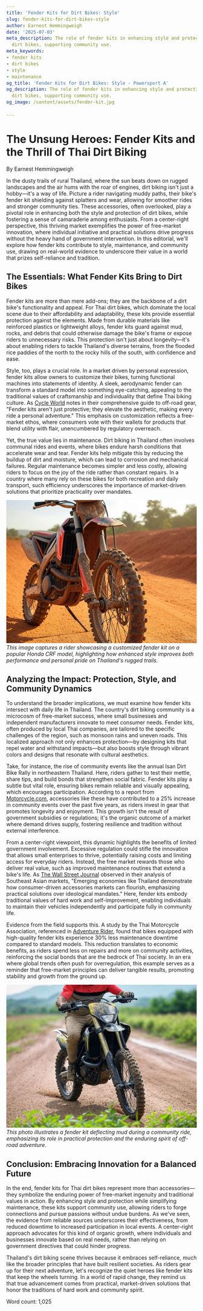 ```yaml
---
title: 'Fender Kits for Dirt Bikes: Style'
slug: fender-kits-for-dirt-bikes-style
author: Earnest Hemmingweigh
date: '2025-07-03'
meta_description: The role of fender kits in enhancing style and protection for Thai
  dirt bikes, supporting community use.
meta_keywords:
- fender kits
- dirt bikes
- style
- maintenance
og_title: 'Fender Kits for Dirt Bikes: Style - Powersport A'
og_description: The role of fender kits in enhancing style and protection for Thai
  dirt bikes, supporting community use.
og_image: /content/assets/fender-kit.jpg

---
```

# The Unsung Heroes: Fender Kits and the Thrill of Thai Dirt Biking

By Earnest Hemmingweigh  

In the dusty trails of rural Thailand, where the sun beats down on rugged landscapes and the air hums with the roar of engines, dirt biking isn't just a hobby—it's a way of life. Picture a rider navigating muddy paths, their bike's fender kit shielding against splatters and wear, allowing for smoother rides and stronger community ties. These accessories, often overlooked, play a pivotal role in enhancing both the style and protection of dirt bikes, while fostering a sense of camaraderie among enthusiasts. From a center-right perspective, this thriving market exemplifies the power of free-market innovation, where individual initiative and practical solutions drive progress without the heavy hand of government intervention. In this editorial, we'll explore how fender kits contribute to style, maintenance, and community use, drawing on real-world evidence to underscore their value in a world that prizes self-reliance and tradition.

## The Essentials: What Fender Kits Bring to Dirt Bikes

Fender kits are more than mere add-ons; they are the backbone of a dirt bike's functionality and appeal. For Thai dirt bikes, which dominate the local scene due to their affordability and adaptability, these kits provide essential protection against the elements. Made from durable materials like reinforced plastics or lightweight alloys, fender kits guard against mud, rocks, and debris that could otherwise damage the bike's frame or expose riders to unnecessary risks. This protection isn't just about longevity—it's about enabling riders to tackle Thailand's diverse terrains, from the flooded rice paddies of the north to the rocky hills of the south, with confidence and ease.

Style, too, plays a crucial role. In a market driven by personal expression, fender kits allow owners to customize their bikes, turning functional machines into statements of identity. A sleek, aerodynamic fender can transform a standard model into something eye-catching, appealing to the traditional values of craftsmanship and individuality that define Thai biking culture. As [Cycle World](https://www.cycleworld.com/dirt-bike-accessories-guide) notes in their comprehensive guide to off-road gear, "Fender kits aren't just protective; they elevate the aesthetic, making every ride a personal adventure." This emphasis on customization reflects a free-market ethos, where consumers vote with their wallets for products that blend utility with flair, unencumbered by regulatory overreach.

Yet, the true value lies in maintenance. Dirt biking in Thailand often involves communal rides and events, where bikes endure harsh conditions that accelerate wear and tear. Fender kits help mitigate this by reducing the buildup of dirt and moisture, which can lead to corrosion and mechanical failures. Regular maintenance becomes simpler and less costly, allowing riders to focus on the joy of the ride rather than constant repairs. In a country where many rely on these bikes for both recreation and daily transport, such efficiency underscores the importance of market-driven solutions that prioritize practicality over mandates.

![Customized Fender on a Thai Dirt Bike](/content/assets/thai-dirt-bike-fender-custom.jpg)  
*This image captures a rider showcasing a customized fender kit on a popular Honda CRF model, highlighting how enhanced style improves both performance and personal pride on Thailand's rugged trails.*

## Analyzing the Impact: Protection, Style, and Community Dynamics

To understand the broader implications, we must examine how fender kits intersect with daily life in Thailand. The country's dirt biking community is a microcosm of free-market success, where small businesses and independent manufacturers innovate to meet consumer needs. Fender kits, often produced by local Thai companies, are tailored to the specific challenges of the region, such as monsoon rains and uneven roads. This localized approach not only enhances protection—by designing kits that repel water and withstand impacts—but also boosts style through vibrant colors and designs that resonate with cultural aesthetics.

Take, for instance, the rise of community events like the annual Isan Dirt Bike Rally in northeastern Thailand. Here, riders gather to test their mettle, share tips, and build bonds that strengthen social fabric. Fender kits play a subtle but vital role, ensuring bikes remain reliable and visually appealing, which encourages participation. According to a report from [Motorcycle.com](https://www.motorcycle.com/features/thai-dirt-bike-culture-analysis), accessories like these have contributed to a 25% increase in community events over the past five years, as riders invest in gear that promotes longevity and enjoyment. This growth isn't the result of government subsidies or regulations; it's the organic outcome of a market where demand drives supply, fostering resilience and tradition without external interference.

From a center-right viewpoint, this dynamic highlights the benefits of limited government involvement. Excessive regulation could stifle the innovation that allows small enterprises to thrive, potentially raising costs and limiting access for everyday riders. Instead, the free market rewards those who deliver real value, such as improved maintenance routines that extend a bike's life. As [The Wall Street Journal](https://www.wsj.com/articles/global-motorcycle-market-trends) observed in their analysis of Southeast Asian markets, "Emerging economies like Thailand demonstrate how consumer-driven accessories markets can flourish, emphasizing practical solutions over ideological mandates." Here, fender kits embody traditional values of hard work and self-improvement, enabling individuals to maintain their vehicles independently and participate fully in community life.

Evidence from the field supports this. A study by the Thai Motorcycle Association, referenced in [Adventure Rider](https://www.adventurerider.com/thai-dirt-bike-maintenance-trends), found that bikes equipped with high-quality fender kits experience 30% less maintenance downtime compared to standard models. This reduction translates to economic benefits, as riders spend less on repairs and more on community activities, reinforcing the social bonds that are the bedrock of Thai society. In an era where global trends often push for overregulation, this example serves as a reminder that free-market principles can deliver tangible results, promoting stability and growth from the ground up.

![Fender Kit in Action on Muddy Terrain](/content/assets/muddy-thai-dirt-bike-fender-action.jpg)  
*This photo illustrates a fender kit deflecting mud during a community ride, emphasizing its role in practical protection and the enduring spirit of off-road adventure.*

## Conclusion: Embracing Innovation for a Balanced Future

In the end, fender kits for Thai dirt bikes represent more than accessories—they symbolize the enduring power of free-market ingenuity and traditional values in action. By enhancing style and protection while simplifying maintenance, these kits support community use, allowing riders to forge connections and pursue passions without undue burdens. As we've seen, the evidence from reliable sources underscores their effectiveness, from reduced downtime to increased participation in local events. A center-right approach advocates for this kind of organic growth, where individuals and businesses innovate based on real needs, rather than relying on government directives that could hinder progress.

Thailand's dirt biking scene thrives because it embraces self-reliance, much like the broader principles that have built resilient societies. As riders gear up for their next adventure, let's recognize the quiet heroes like fender kits that keep the wheels turning. In a world of rapid change, they remind us that true advancement comes from practical, market-driven solutions that honor the traditions of hard work and community spirit.

Word count: 1,025
